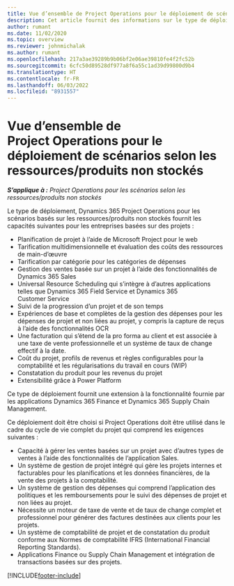 ```yaml
---
title: Vue d’ensemble de Project Operations pour le déploiement de scénarios selon les ressources/produits non stockés
description: Cet article fournit des informations sur le type de déploiement, Project Operations pour les scénarios basés sur les ressources/non stockés.
author: rumant
ms.date: 11/02/2020
ms.topic: overview
ms.reviewer: johnmichalak
ms.author: rumant
ms.openlocfilehash: 217a3ae39289b9b06bf2e06ae39810fe4f2fc52b
ms.sourcegitcommit: 6cfc50d89528df977a8f6a55c1ad39d99800d9b4
ms.translationtype: HT
ms.contentlocale: fr-FR
ms.lasthandoff: 06/03/2022
ms.locfileid: "8931557"
---
```

# <a name="project-operations-for-resourcenon-stocked-based-scenarios-deployment-overview"></a>Vue d’ensemble de Project Operations pour le déploiement de scénarios selon les ressources/produits non stockés

_**S’applique à :** Project Operations pour les scénarios selon les ressources/produits non stockés_

Le type de déploiement, Dynamics 365 Project Operations pour les scénarios basés sur les ressources/produits non stockés fournit les capacités suivantes pour les entreprises basées sur des projets :

- Planification de projet à l’aide de Microsoft Project pour le web
- Tarification multidimensionnelle et évaluation des coûts des ressources de main-d’œuvre
- Tarification par catégorie pour les catégories de dépenses
- Gestion des ventes basée sur un projet à l’aide des fonctionnalités de Dynamics 365 Sales
- Universal Resource Scheduling qui s’intègre à d’autres applications telles que Dynamics 365 Field Service et Dynamics 365 Customer Service
- Suivi de la progression d’un projet et de son temps
- Expériences de base et complètes de la gestion des dépenses pour les dépenses de projet et non liées au projet, y compris la capture de reçus à l’aide des fonctionnalités OCR
- Une facturation qui s’étend de la pro forma au client et est associée à une taxe de vente professionnelle et un système de taux de change effectif à la date.
- Coût du projet, profils de revenus et règles configurables pour la comptabilité et les régularisations du travail en cours (WIP)
- Constatation du produit pour les revenus du projet
- Extensibilité grâce à Power Platform

Ce type de déploiement fournit une extension à la fonctionnalité fournie par les applications Dynamics 365 Finance et Dynamics 365 Supply Chain Management.

Ce déploiement doit être choisi si Project Operations doit être utilisé dans le cadre du cycle de vie complet du projet qui comprend les exigences suivantes :

- Capacité à gérer les ventes basées sur un projet avec d’autres types de ventes à l’aide des fonctionnalités de l’application Sales.
- Un système de gestion de projet intégré qui gère les projets internes et facturables pour les planifications et les données financières, de la vente des projets à la comptabilité.
- Un système de gestion des dépenses qui comprend l’application des politiques et les remboursements pour le suivi des dépenses de projet et non liées au projet.
- Nécessite un moteur de taxe de vente et de taux de change complet et professionnel pour générer des factures destinées aux clients pour les projets.
- Un système de comptabilité de projet et de constatation du produit conforme aux Normes de comptabilité IFRS (International Financial Reporting Standards).
- Applications Finance ou Supply Chain Management et intégration de transactions basées sur des projets.


[!INCLUDE[footer-include](../includes/footer-banner.md)]